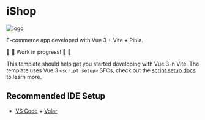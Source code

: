 # iShop

![logo](https://user-images.githubusercontent.com/57297760/165529805-aec5bbec-a848-4560-8e9d-ffe7476c3832.jpg)

E-commerce app developed with Vue 3 + Vite + Pinia. 

:construction_worker: :construction: Work in progress! :construction: :construction_worker:


This template should help get you started developing with Vue 3 in Vite. The template uses Vue 3 `<script setup>` SFCs, check out the [script setup docs](https://v3.vuejs.org/api/sfc-script-setup.html#sfc-script-setup) to learn more.

## Recommended IDE Setup

- [VS Code](https://code.visualstudio.com/) + [Volar](https://marketplace.visualstudio.com/items?itemName=johnsoncodehk.volar)
